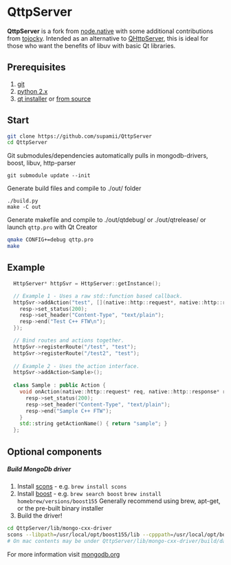 # QttpServer

<b>QttpServer</b> is a fork from [node.native](https://github.com/d5/node.native) with some additional contributions from [tojocky](https://github.com/tojocky/node.native).  Intended as an alternative to [QHttpServer](https://github.com/nikhilm/qhttpserver), this is ideal for those who want the benefits of libuv with basic Qt libraries.

## Prerequisites

1. [git](http://git-scm.com/)
2. [python 2.x](https://www.python.org/)
3. [qt installer](http://www.qt.io/download/) or [from source](http://doc.qt.io/qt-5/linux-building.html)

## Start

```bash
git clone https://github.com/supamii/QttpServer
cd QttpServer
```

Git submodules/dependencies automatically pulls in mongodb-drivers, boost, libuv, http-parser
```base
git submodule update --init
```

Generate build files and compile to ./out/ folder
```base
./build.py
make -C out
```

Generate makefile and compile to ./out/qtdebug/ or ./out/qtrelease/ or launch `qttp.pro` with Qt Creator
```bash
qmake CONFIG+=debug qttp.pro
make
```

## Example

```c++
  HttpServer* httpSvr = HttpServer::getInstance();

  // Example 1 - Uses a raw std::function based callback.
  httpSvr->addAction("test", [](native::http::request*, native::http::response* resp) {
    resp->set_status(200);
    resp->set_header("Content-Type", "text/plain");
    resp->end("Test C++ FTW\n");
  });

  // Bind routes and actions together.
  httpSvr->registerRoute("/test", "test");
  httpSvr->registerRoute("/test2", "test");
  
  // Example 2 - Uses the action interface.
  httpSvr->addAction<Sample>();
  
  class Sample : public Action {
    void onAction(native::http::request* req, native::http::response* resp) {
      resp->set_status(200);
      resp->set_header("Content-Type", "text/plain");
      resp->end("Sample C++ FTW");
    }
    std::string getActionName() { return "sample"; }
  };
```

## Optional components
##### Build MongoDb driver

1. Install [scons](http://www.scons.org/) - e.g. `brew install scons`
2. Install [boost](https://github.com/mongodb/mongo-cxx-driver/wiki/Download-and-Compile-the-Legacy-Driver) - e.g. `brew search boost`  `brew install homebrew/versions/boost155` Generally recommend using brew, apt-get, or the pre-built binary installer
3. Build the driver!
```bash
cd QttpServer/lib/mongo-cxx-driver
scons --libpath=/usr/local/opt/boost155/lib --cpppath=/usr/local/opt/boost155/include
# On mac contents may be under QttpServer/lib/mongo-cxx-driver/build/darwin/normal
```

For more information visit [mongodb.org](https://docs.mongodb.org/getting-started/cpp/client/)


